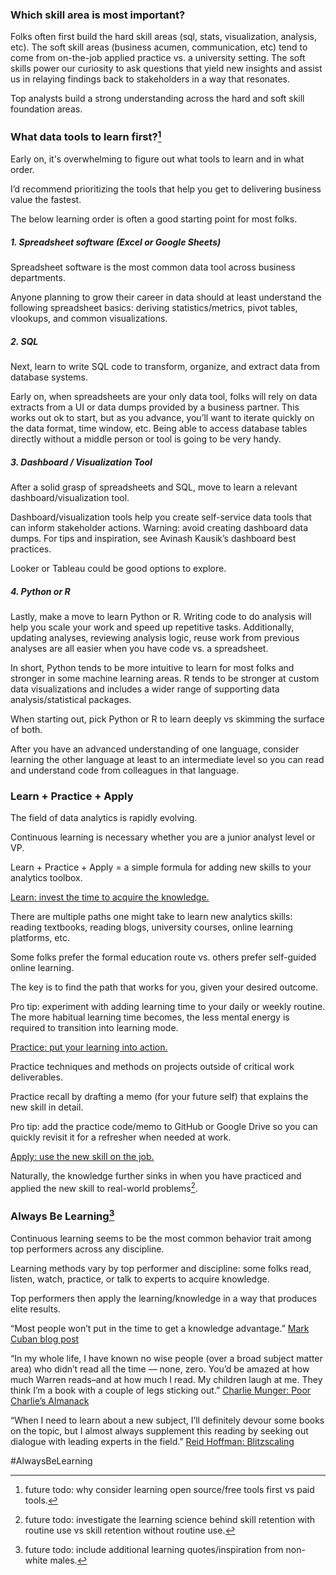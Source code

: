 ### Which skill area is most important? 
Folks often first build the hard skill areas (sql, stats, visualization, analysis, etc). The soft skill areas (business acumen, communication, etc) tend to come from on-the-job applied practice vs. a university setting. The soft skills power our curiosity to ask questions that yield new insights and assist us in relaying findings back to stakeholders in a way that resonates.

Top analysts build a strong understanding across the hard and soft skill foundation areas.

### What data tools to learn first?[^1]
Early on, it's overwhelming to figure out what tools to learn and in what order.

I’d recommend prioritizing the tools that help you get to delivering business value the fastest.

The below learning order is often a good starting point for most folks.

[^1]: future todo: why consider learning open source/free tools first vs paid tools.

##### 1. Spreadsheet software (Excel or Google Sheets)
Spreadsheet software is the most common data tool across business departments. 

Anyone planning to grow their career in data should at least understand the following spreadsheet basics: deriving statistics/metrics, pivot tables, vlookups, and common visualizations.

##### 2. SQL
Next, learn to write SQL code to transform, organize, and extract data from database systems.

Early on, when spreadsheets are your only data tool, folks will rely on data extracts from a UI or data dumps provided by a business partner. This works out ok to start, but as you advance, you’ll want to iterate quickly on the data format, time window, etc. Being able to access database tables directly without a middle person or tool is going to be very handy.

##### 3. Dashboard / Visualization Tool
After a solid grasp of spreadsheets and SQL, move to learn a relevant dashboard/visualization tool.

Dashboard/visualization tools help you create self-service data tools that can inform stakeholder actions. Warning: avoid creating dashboard data dumps. For tips and inspiration, see Avinash Kausik’s dashboard best practices.

Looker or Tableau could be good options to explore.

##### 4. Python or R
Lastly, make a move to learn Python or R. Writing code to do analysis will help you scale your work and speed up repetitive tasks. Additionally, updating analyses, reviewing analysis logic, reuse work from previous analyses are all easier when you have code vs. a spreadsheet.

In short, Python tends to be more intuitive to learn for most folks and stronger in some machine learning areas. R tends to be stronger at custom data visualizations and includes a wider range of supporting data analysis/statistical packages. 

When starting out, pick Python or R to learn deeply vs skimming the surface of both. 

After you have an advanced understanding of one language, consider learning the other language at least to an intermediate level so you can read and understand code from colleagues in that language.

### Learn + Practice + Apply

The field of data analytics is rapidly evolving. 

Continuous learning is necessary whether you are a junior analyst level or VP.

Learn + Practice + Apply = a simple formula for adding new skills to your analytics toolbox.

<ins>Learn: invest the time to acquire the knowledge.</ins>

There are multiple paths one might take to learn new analytics skills: reading textbooks, reading blogs, university courses, online learning platforms, etc. 

Some folks prefer the formal education route vs. others prefer self-guided online learning.

The key is to find the path that works for you, given your desired outcome. 

Pro tip: experiment with adding learning time to your daily or weekly routine. The more habitual learning time becomes, the less mental energy is required to transition into learning mode.

<ins>Practice: put your learning into action.</ins>

Practice techniques and methods on projects outside of critical work deliverables. 

Practice recall by drafting a memo (for your future self) that explains the new skill in detail.

Pro tip: add the practice code/memo to GitHub or Google Drive so you can quickly revisit it for a refresher when needed at work.

<ins>Apply: use the new skill on the job.</ins>

Naturally, the knowledge further sinks in when you have practiced and applied the new skill to real-world problems[^2].

[^2]: future todo: investigate the learning science behind skill retention with routine use vs skill retention without routine use.

### Always Be Learning[^3]
Continuous learning seems to be the most common behavior trait among top performers across any discipline. 

Learning methods vary by top performer and discipline: some folks read, listen, watch, practice, or talk to experts to acquire knowledge.

Top performers then apply the learning/knowledge in a way that produces elite results.

“Most people won’t put in the time to get a knowledge advantage.” [Mark Cuban blog post](https://blogmaverick.com/2009/05/13/success-motivation/)

“In my whole life, I have known no wise people (over a broad subject matter area) who didn’t read all the time — none, zero. You’d be amazed at how much Warren reads–and at how much I read. My children laugh at me. They think I’m a book with a couple of legs sticking out.” [Charlie Munger: Poor Charlie’s Almanack](https://www.amazon.com/gp/product/1578643031/ref=dbs_a_def_rwt_bibl_vppi_i0)

“When I need to learn about a new subject, I’ll definitely devour some books on the topic, but I almost always supplement this reading by seeking out dialogue with leading experts in the field.” [Reid Hoffman: Blitzscaling](https://www.amazon.com/dp/B0791239V7/ref=dp-kindle-redirect?_encoding=UTF8&btkr=1)

[^3]: future todo: include additional learning quotes/inspiration from non-white males.

#AlwaysBeLearning
